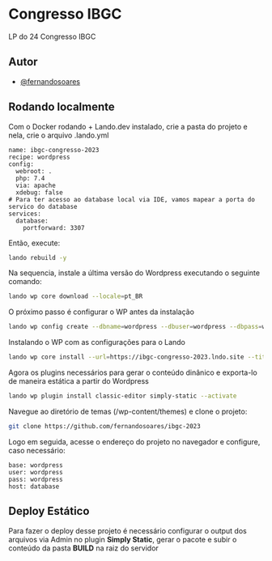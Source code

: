 # Congresso IBGC

LP do 24 Congresso IBGC

## Autor

- [@fernandosoares](https://www.github.com/fernandosoares)

## Rodando localmente

Com o Docker rodando + Lando.dev instalado, crie a pasta do projeto e nela, crie o arquivo .lando.yml

```
name: ibgc-congresso-2023
recipe: wordpress
config:
  webroot: .
  php: 7.4
  via: apache
  xdebug: false
# Para ter acesso ao database local via IDE, vamos mapear a porta do servico do database
services:
  database:
    portforward: 3307
```

Então, execute:

```bash
lando rebuild -y
```

Na sequencia, instale a última versão do Wordpress executando o seguinte comando:

```bash
lando wp core download --locale=pt_BR
```

O próximo passo é configurar o WP antes da instalação

```bash
lando wp config create --dbname=wordpress --dbuser=wordpress --dbpass=wordpress --dbhost=database
```

Instalando o WP com as configurações para o Lando

```bash
lando wp core install --url=https://ibgc-congresso-2023.lndo.site --title="Congresso | IBGC 2023" --admin_user=admin --admin_password=admin --admin_email=admin@lndo.site
```

Agora os plugins necessários para gerar o conteúdo dinânico e exporta-lo de maneira estática a partir do Wordpress

```bash
lando wp plugin install classic-editor simply-static --activate
```

Navegue ao diretório de temas (/wp-content/themes) e clone o projeto:

```bash
git clone https://github.com/fernandosoares/ibgc-2023
```

Logo em seguida, acesse o endereço do projeto no navegador e configure, caso necessário:

```
base: wordpress
user: wordpress
pass: wordpress
host: database
```

## Deploy Estático

Para fazer o deploy desse projeto é necessário configurar o output dos arquivos via Admin
no plugin **Simply Static**, gerar o pacote e subir o conteúdo da pasta **BUILD** na raiz do servidor
